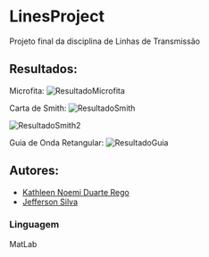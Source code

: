 # LinesProject
Projeto final da disciplina de Linhas de Transmissão

## Resultados:
Microfita:
![ResultadoMicrofita](https://i.imgur.com/tGr34DY.png)

Carta de Smith:
![ResultadoSmith](https://i.imgur.com/ZXcbfVY.png)

![ResultadoSmith2](https://i.imgur.com/1PdCqW9.png)

Guia de Onda Retangular:
![ResultadoGuia](https://i.imgur.com/C7xSf8G.png)

## Autores:
* [Kathleen Noemi Duarte Rego](https://github.com/kathleenrego)
* [Jefferson Silva](https://github.com/JeffersonHS) 

### Linguagem
MatLab
